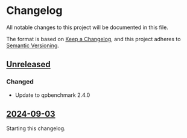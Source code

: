# Changelog

All notable changes to this project will be documented in this file.

The format is based on [Keep a Changelog](https://keepachangelog.com/en/1.0.0/),
and this project adheres to [Semantic Versioning](https://semver.org/spec/v2.0.0.html).

## [Unreleased]

### Changed

- Update to qpbenchmark 2.4.0

## [2024-09-03]

Starting this changelog.

[unreleased]: https://github.com/qpsolvers/free_for_all_qpbenchmark/compare/2024-09-03...HEAD
[2024-09-03]: https://github.com/qpsolvers/free_for_all_qpbenchmark/releases/tag/2024-09-03
